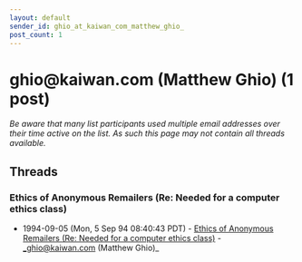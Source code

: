 ```yaml
---
layout: default
sender_id: ghio_at_kaiwan_com_matthew_ghio_
post_count: 1
---
```


# ghio<span>@</span>kaiwan.com (Matthew Ghio) (1 post)

_Be aware that many list participants used multiple email addresses over their time active on the list. As such this page may not contain all threads available._

## Threads

### Ethics of Anonymous Remailers (Re: Needed for a computer ethics class)
+ 1994-09-05 (Mon, 5 Sep 94 08:40:43 PDT) - [Ethics of Anonymous Remailers (Re: Needed for a computer ethics class)](/archive/1994/09/2a66b7df88524405c9b93ba189861d6c8207273e4e848f71816ef5aa43d980e3) - _ghio@kaiwan.com (Matthew Ghio)_

